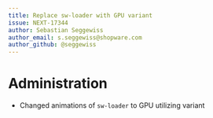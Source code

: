 ```yaml
---
title: Replace sw-loader with GPU variant
issue: NEXT-17344
author: Sebastian Seggewiss
author_email: s.seggewiss@shopware.com
author_github: @seggewiss
---
```

# Administration
* Changed animations of `sw-loader` to GPU utilizing variant
